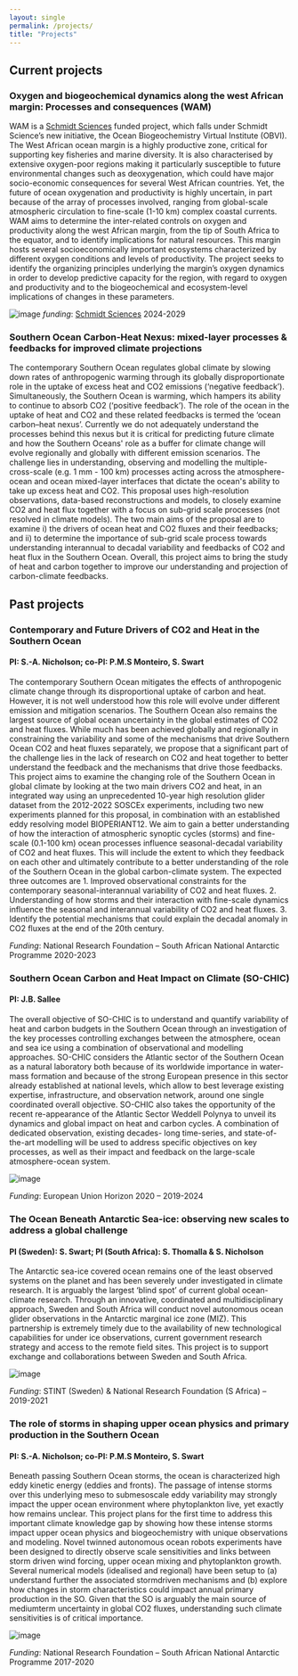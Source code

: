 ```yaml
---
layout: single
permalink: /projects/
title: "Projects"
---
```


## Current projects

### Oxygen and biogeochemical dynamics along the west African margin: Processes and consequences (WAM)
WAM is a [Schmidt Sciences](https://www.schmidtsciences.org/) funded project, which falls under Schmidt Science’s new initiative, the Ocean Biogeochemistry Virtual Institute (OBVI). The West African ocean margin is a highly productive zone, critical for supporting key fisheries and marine diversity. It is also characterised by extensive oxygen-poor regions making it particularly susceptible to future environmental changes such as deoxygenation, which could have major socio-economic consequences for several West African countries. Yet, the future of ocean oxygenation and productivity is highly uncertain, in part because of the array of processes involved, ranging from global-scale atmospheric circulation to fine-scale (1-10 km) complex coastal currents. WAM aims to determine the inter-related controls on oxygen and productivity along the west African margin, from the tip of South Africa to the equator, and to identify implications for natural resources. This margin hosts several socioeconomically important ecosystems characterized by different oxygen conditions and levels of productivity. The project seeks to identify the organizing principles underlying the margin’s oxygen dynamics in order to develop predictive capacity for the region, with regard to oxygen and productivity and to the biogeochemical and ecosystem-level implications of changes in these parameters.

![image](https://github.com/user-attachments/assets/ba6530e9-b7cb-4d24-bbda-1d5db4a11d11)
*funding*: [Schmidt Sciences](https://www.schmidtsciences.org/) 2024-2029

### Southern Ocean Carbon-Heat Nexus: mixed-layer processes & feedbacks for improved climate projections
The contemporary Southern Ocean regulates global climate by slowing down rates of anthropogenic warming through its globally disproportionate role in the uptake of excess heat and CO2 emissions (‘negative feedback’). Simultaneously, the Southern Ocean is warming, which hampers its ability to continue to absorb CO2 (‘positive feedback’). The role of the ocean in the uptake of heat and CO2 and these related feedbacks is termed the ‘ocean carbon–heat nexus’. Currently we do not adequately understand the processes behind this nexus but it is critical for predicting future climate and how the Southern Oceans' role as a buffer for climate change will evolve regionally and globally with different emission scenarios. The challenge lies in understanding, observing and modelling the multiple-cross-scale (e.g. 1 mm - 100 km) processes acting across the atmosphere-ocean and ocean mixed-layer interfaces that dictate the ocean's ability to take up excess heat and CO2. This proposal uses high-resolution observations, data-based reconstructions and models, to closely examine CO2 and heat flux together with a focus on sub-grid scale processes (not resolved in climate models). The two main aims of the proposal are to examine i) the drivers of ocean heat and CO2 fluxes and their feedbacks; and ii) to determine the importance of sub-grid scale process towards understanding interannual to decadal variability and feedbacks of CO2 and heat flux in the Southern Ocean.  Overall, this project aims to bring the study of heat and carbon together to improve our understanding and projection of carbon-climate feedbacks.


## Past projects

### Contemporary and Future Drivers of CO2 and Heat in the Southern Ocean 
#### PI: S.-A. Nicholson; co-PI: P.M.S Monteiro,  S. Swart
The contemporary Southern Ocean mitigates the effects of anthropogenic climate change through its disproportional uptake of carbon and heat. However, it is not well understood how this role will evolve under different emission and mitigation scenarios. The Southern Ocean also remains the largest source of global ocean uncertainty in the global estimates of CO2 and heat fluxes. While much has been achieved globally and regionally in constraining the variability and some of the mechanisms that drive Southern Ocean CO2 and heat fluxes separately, we propose that a significant part of the challenge lies in the lack of research on CO2 and heat together to better understand the feedback and the mechanisms that drive those feedbacks. This project aims to examine the changing role of the Southern Ocean in global climate by looking at the two main drivers CO2 and heat, in an integrated way using an unprecedented 10-year high resolution glider dataset from the 2012-2022 SOSCEx experiments, including two new experiments planned for this proposal, in combination with an established eddy resolving model BIOPERIANT12. We aim to gain a better understanding of how the interaction of atmospheric synoptic cycles (storms) and fine-scale (0.1-100 km) ocean processes influence seasonal-decadal variability of CO2 and heat fluxes. This will include the extent to which they feedback on each other and ultimately contribute to a better understanding of the role of the Southern Ocean in the global carbon-climate system. The expected three outcomes are 1. Improved observational constraints for the contemporary seasonal-interannual variability of CO2 and heat fluxes. 2. Understanding of how storms and their interaction with fine-scale dynamics influence the seasonal and interannual variability of CO2 and heat fluxes. 3. Identify the potential mechanisms that could explain the decadal anomaly in CO2 fluxes at the end of the 20th century.

*Funding*: National Research Foundation – South African National Antarctic Programme 2020-2023


### Southern Ocean Carbon and Heat Impact on Climate  (SO-CHIC)
#### PI: J.B. Sallee
The overall objective of SO-CHIC is to understand and quantify variability of heat and carbon budgets in the Southern Ocean through an investigation of the key processes controlling exchanges between the atmosphere, ocean and sea ice using a combination of observational and modelling approaches. SO-CHIC considers the Atlantic sector of the Southern Ocean as a natural laboratory both because of its worldwide importance in water-mass formation and because of the strong European presence in this sector already established at national levels, which allow to best leverage existing expertise, infrastructure, and observation network, around one single coordinated overall objective. SO-CHIC also takes the opportunity of the recent re-appearance of the Atlantic Sector Weddell Polynya to unveil its dynamics and global impact on heat and carbon cycles. A combination of dedicated observation, existing decades- long time-series, and state-of-the-art modelling will be used to address specific objectives on key processes, as well as their impact and feedback on the large-scale atmosphere-ocean system.

![image](https://github.com/user-attachments/assets/9315dea1-b3a5-4f9f-a4b9-83c0d517fc1a)

*Funding*: European Union Horizon 2020 – 2019-2024


### The Ocean Beneath Antarctic Sea-ice: observing new scales to address a global challenge 
#### PI (Sweden): S. Swart; PI (South Africa): S. Thomalla & S. Nicholson

The Antarctic sea-ice covered ocean remains one of the least observed systems on the planet and has been severely under investigated in climate research. It is arguably the largest ‘blind spot’ of current global ocean-climate research. Through an innovative, coordinated and multidisciplinary approach, Sweden and South Africa will conduct novel autonomous ocean glider observations in the Antarctic marginal ice zone (MIZ). This partnership is extremely timely due to the availability of new technological capabilities for under ice observations, current government research strategy and access to the remote field sites. This project is to support exchange and collaborations between Sweden and South Africa.

![image](https://github.com/user-attachments/assets/c73e434d-93c7-49e4-bef0-07cdca010739)

*Funding*: STINT (Sweden) & National Research Foundation (S Africa) – 2019-2021


### The role of storms in shaping upper ocean physics and primary production in the Southern Ocean 
#### PI: S.-A. Nicholson; co-PI: P.M.S Monteiro,  S. Swart
Beneath passing Southern Ocean storms, the ocean is characterized high eddy kinetic energy (eddies and fronts). The passage of intense storms over this underlying meso to sub­mesoscale eddy variability may strongly impact the upper­ ocean environment where phytoplankton live, yet exactly how remains unclear. This project plans for the first time to address this important climate knowledge gap by showing how these intense storms impact upper ocean physics and biogeochemistry with unique observations and modeling. Novel twinned autonomous ocean robots experiments have been designed to directly observe scale sensitivities and links between storm driven wind forcing, upper­ ocean mixing and phytoplankton growth. Several numerical models (idealised and regional) have been setup to (a) understand further the associated storm­driven mechanisms and (b) explore how changes in storm characteristics could impact annual primary production in the SO. Given that the SO is arguably the main source of medium­term uncertainty in global CO2 fluxes, understanding such climate sensitivities is of critical importance.

![image](https://github.com/user-attachments/assets/7fdb0b4c-10bc-4ff9-bf61-7a4f1a9e78f1)

*Funding*: National Research Foundation – South African National Antarctic Programme 2017-2020





